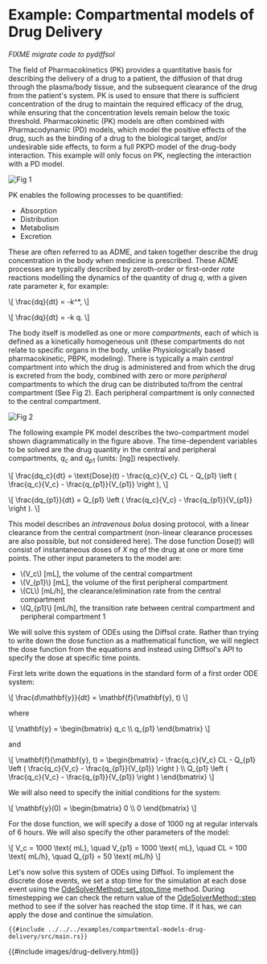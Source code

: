 # Example: Compartmental models of Drug Delivery

*FIXME migrate code to pydiffsol*

The field of Pharmacokinetics (PK) provides a quantitative basis for describing the delivery of a drug to a patient, the diffusion of that drug through the plasma/body tissue, and the subsequent clearance of the drug from the patient's system. PK is used to ensure that there is sufficient concentration of the drug to maintain the required efficacy of the drug, while ensuring that the concentration levels remain below the toxic threshold. Pharmacokinetic (PK) models are often combined with Pharmacodynamic (PD) models, which model the positive effects of the drug, such as the  binding of a drug to the biological target, and/or undesirable side effects, to form a full PKPD model of the drug-body interaction. This example will only focus on PK, neglecting the interaction with a PD model.

![Fig 1](https://sabs-r3.github.io/software-engineering-projects/fig/pk1.jpg)

PK enables the following processes to be quantified:

- Absorption
- Distribution
- Metabolism
- Excretion

These are often referred to as ADME, and taken together describe the drug concentration in the body when medicine is prescribed. These ADME processes are typically described by zeroth-order or first-order *rate* reactions modelling the dynamics of the quantity of drug $q$, with a given rate parameter $k$, for example:

\\[
\frac{dq}{dt} = -k^*,
\\]

\\[
\frac{dq}{dt} = -k q.
\\]

The body itself is modelled as one or more *compartments*, each of which is defined as a kinetically homogeneous unit (these compartments do not relate to specific organs in the body, unlike Physiologically based pharmacokinetic, PBPK, modeling). There is typically a main *central* compartment into which the drug is administered and from which the drug is excreted from the body, combined with zero or more *peripheral* compartments to which the drug can be distributed to/from the central compartment (See Fig 2). Each peripheral compartment is only connected to the central compartment.

![Fig 2](images/pk2.svg)

The following example PK model describes the two-compartment model shown diagrammatically in the figure above. The time-dependent variables to be solved are the drug quantity in the central and peripheral compartments, $q_c$ and $q_{p1}$ (units: [ng]) respectively.

\\[
\frac{dq_c}{dt} = \text{Dose}(t) - \frac{q_c}{V_c} CL - Q_{p1} \left ( \frac{q_c}{V_c} - \frac{q_{p1}}{V_{p1}} \right ),
\\]

\\[
\frac{dq_{p1}}{dt} =  Q_{p1} \left ( \frac{q_c}{V_c} - \frac{q_{p1}}{V_{p1}} \right ).
\\]

This model describes an *intravenous bolus* dosing protocol, with a linear clearance from the central compartment (non-linear clearance processes are also possible, but not considered here). The dose function $\text{Dose}(t)$ will consist of instantaneous doses of $X$ ng of the drug at one or more time points. The other input parameters to the model are:

- \\(V_c\\) [mL], the volume of the central compartment
- \\(V_{p1}\\) [mL], the volume of the first peripheral compartment
- \\(CL\\) [mL/h], the clearance/elimination rate from the central compartment
- \\(Q_{p1}\\) [mL/h], the transition rate between central compartment and peripheral compartment 1

We will solve this system of ODEs using the Diffsol crate. Rather than trying to write down the dose function as a mathematical function, we will neglect the dose function from the equations and instead using Diffsol's API to specify the dose at specific time points.

First lets write down the equations in the standard form of a first order ODE system:

\\[
\frac{d\mathbf{y}}{dt} = \mathbf{f}(\mathbf{y}, t)
\\]

where

\\[
\mathbf{y} = \begin{bmatrix} q_c \\\\ q_{p1} \end{bmatrix}
\\]

and

\\[
\mathbf{f}(\mathbf{y}, t) = \begin{bmatrix} - \frac{q_c}{V_c} CL - Q_{p1} \left ( \frac{q_c}{V_c} - \frac{q_{p1}}{V_{p1}} \right ) \\\\ Q_{p1} \left ( \frac{q_c}{V_c} - \frac{q_{p1}}{V_{p1}} \right ) \end{bmatrix}
\\]

We will also need to specify the initial conditions for the system:

\\[
\mathbf{y}(0) = \begin{bmatrix} 0 \\\\ 0 \end{bmatrix}
\\]

For the dose function, we will specify a dose of 1000 ng at regular intervals of 6 hours. We will also specify the other parameters of the model:

\\[
V_c = 1000 \text{ mL}, \quad V_{p1} = 1000 \text{ mL}, \quad CL = 100 \text{ mL/h}, \quad Q_{p1} = 50 \text{ mL/h}
\\]

Let's now solve this system of ODEs using Diffsol. To implement the discrete dose events, we set a stop time for the simulation at each dose event using the [OdeSolverMethod::set_stop_time](https://docs.rs/diffsol/latest/diffsol/ode_solver/method/trait.OdeSolverMethod.html#tymethod.set_stop_time) method. During timestepping we can check the return value of the [OdeSolverMethod::step](https://docs.rs/diffsol/latest/diffsol/ode_solver/method/trait.OdeSolverMethod.html#tymethod.step) method to see if the solver has reached the stop time. If it has, we can apply the dose and continue the simulation.

```rust,ignore
{{#include ../../../examples/compartmental-models-drug-delivery/src/main.rs}}
```

{{#include images/drug-delivery.html}}
